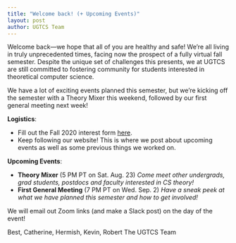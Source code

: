 ```yaml
---
title: "Welcome back! (+ Upcoming Events)"
layout: post
author: UGTCS Team
---
```

Welcome back—we hope that all of you are healthy and safe! We’re all living in truly unprecedented times, facing now the prospect of a fully virtual fall semester. Despite the unique set of challenges this presents, we at UGTCS are still committed to fostering community for students interested in theoretical computer science. 

We have a lot of exciting events planned this semester, but we’re kicking off the semester with a Theory Mixer this weekend, followed by our first general meeting next week!

**Logistics**:
- Fill out the Fall 2020 interest form [here](https://forms.gle/ptakp6L5JXsiKvBYA).
- Keep following our website! This is where we post about upcoming events as well as some previous things we worked on.
  
**Upcoming Events**:
- **Theory Mixer** (5 PM PT on Sat. Aug. 23) *Come meet other undergrads, grad students, postdocs and faculty interested in CS theory!*
- **First General Meeting** (7 PM PT on Wed. Sep. 2) *Have a sneak peek at what we have planned this semester and how to get involved!*

We will email out Zoom links (and make a Slack post) on the day of the event!

Best,
Catherine, Hermish, Kevin, Robert
The UGTCS Team
